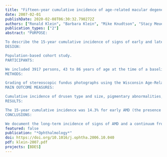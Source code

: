 ```yaml
---
title: "Fifteen-year cumulative incidence of age-related macular degeneration: the Beaver Dam Eye Study"
date: 2007-02-01
publishDate: 2020-02-08T06:30:32.790272Z
authors: ["Ronald Klein", "Barbara Klein", "Mike Knudtson", "Stacy Meuer", "Maria Swift", "Ronald Gangnon"]
publication_types: ["2"]
abstract: "PURPOSE:

To describe the 15-year cumulative incidence of signs of early and late age-related macular degeneration (AMD).
DESIGN:

Population-based cohort study.
PARTICIPANTS:

We included 3917 persons, 43 to 86 years of age at the time of a baseline examination in 1988 through 1990 and with information collected in follow-up in 1993 through 1995, and/or 1998 through 2000, and/or 2003 through 2005.
METHODS:

Grading of stereoscopic fundus photographs using the Wisconsin Age-Related Maculopathy Grading System.
MAIN OUTCOME MEASURES:

Cumulative incidence of drusen type and size, pigmentary abnormalities, geographic atrophy, and exudative AMD accounting for competing risk of death.
RESULTS:

The 15-year cumulative incidence was 14.3% for early AMD (the presence of either soft indistinct drusen or the presence of pigmentary abnormalities together with any type of drusen) and 3.1% for late AMD (presence of exudative AMD or geographic atrophy). There was an increased incidence of AMD lesions with age (P<0.05). Individuals > or = 75 years of age at baseline had significantly (P<0.01) higher 15-year incidences of the following characteristics than people 43 to 54 years of age: larger drusen (125 mum in diameter, 24.1% vs 10.6%), soft indistinct drusen (18.7% vs 6.5%), retinal pigmentary abnormalities (20.2% vs 3.7%), exudative macular degeneration (4.4% vs 0.4%), and pure geographic atrophy (3.2% vs 0%). Controlling for age, compared with those with small numbers of only small hard drusen (1-2), those with large numbers of only hard drusen (> or =8) had an increased 15-year age-adjusted incidence of both soft indistinct drusen (16.3% vs 4.7%) and pigmentary abnormalities (10.6% vs 2.7%). Eyes with soft indistinct drusen or pigmentary abnormalities at baseline were more likely to develop late AMD at follow-up than eyes without these lesions (17.8% vs 1.2% and 12.9% vs 1.7%, respectively).
CONCLUSIONS:

We document the long-term incidence of signs of AMD and a continuum from small hard drusen to late AMD in older persons in the population. The 15-year cumulative incidence of late AMD in people > or = 75 years of age (8%) indicates a public health problem of significant proportions because the United States population this age is expected to increase by 54% between 2005 and 2025."
featured: false
publication: "*Ophthalmology*"
doi: https://doi.org/10.1016/j.ophtha.2006.10.040
pdf: klein-2007.pdf
projects: [BDES]
---
```


